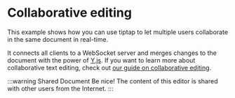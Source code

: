 # Collaborative editing

This example shows how you can use tiptap to let multiple users collaborate in the same document in real-time.

It connects all clients to a WebSocket server and merges changes to the document with the power of [Y.js](https://github.com/yjs/yjs). If you want to learn more about collaborative text editing, check out [our guide on collaborative editing](/guide/collaborative-editing).

:::warning Shared Document
Be nice! The content of this editor is shared with other users from the Internet.
:::

<!-- <demo name="Examples/CollaborativeEditing" :show-source="false"/> -->

<demo name="Examples/CollaborativeEditing" />
